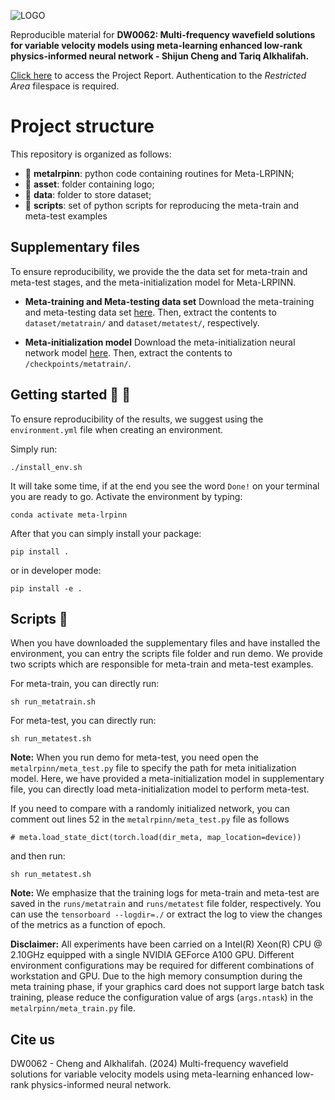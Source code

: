 ![LOGO](https://github.com/DeepWave-Kaust/Meta-LRPINN/blob/main/asset/logo.jpg)

Reproducible material for **DW0062: Multi-frequency wavefield solutions for variable velocity models using meta-learning enhanced low-rank physics-informed neural network - Shijun Cheng and Tariq Alkhalifah.**

[Click here](https://kaust.sharepoint.com/:f:/r/sites/M365_Deepwave_Documents/Shared%20Documents/Restricted%20Area/REPORTS/DW0062?csf=1&web=1&e=m9n2TZ) to access the Project Report. Authentication to the _Restricted Area_ filespace is required.

# Project structure
This repository is organized as follows:

* :open_file_folder: **metalrpinn**: python code containing routines for Meta-LRPINN;
* :open_file_folder: **asset**: folder containing logo;
* :open_file_folder: **data**: folder to store dataset;
* :open_file_folder: **scripts**: set of python scripts for reproducing the meta-train and meta-test examples

## Supplementary files
To ensure reproducibility, we provide the the data set for meta-train and meta-test stages, and the meta-initialization model for Meta-LRPINN. 

* **Meta-training and Meta-testing data set**
Download the meta-training and meta-testing data set [here](https://kaust.sharepoint.com/sites/M365_Deepwave_Documents/Shared%20Documents/Forms/AllItems.aspx?csf=1&web=1&e=BiJZyw&CID=91cc5ce7%2D0cbb%2D4cd4%2D8e52%2Ddf708ab9d986&FolderCTID=0x0120009F9BE65BA42D194BBEFB62CBD730AF6A&id=%2Fsites%2FM365%5FDeepwave%5FDocuments%2FShared%20Documents%2FRestricted%20Area%2FREPORTS%2FDW0062%2Fdata). Then, extract the contents to `dataset/metatrain/` and `dataset/metatest/`, respectively.

* **Meta-initialization model**
Download the meta-initialization neural network model [here](https://kaust.sharepoint.com/sites/M365_Deepwave_Documents/Shared%20Documents/Forms/AllItems.aspx?csf=1&web=1&e=BiJZyw&CID=91cc5ce7%2D0cbb%2D4cd4%2D8e52%2Ddf708ab9d986&FolderCTID=0x0120009F9BE65BA42D194BBEFB62CBD730AF6A&id=%2Fsites%2FM365%5FDeepwave%5FDocuments%2FShared%20Documents%2FRestricted%20Area%2FREPORTS%2FDW0062%2Fdata%2Fmeta%5Ftrained%2Epth&parent=%2Fsites%2FM365%5FDeepwave%5FDocuments%2FShared%20Documents%2FRestricted%20Area%2FREPORTS%2FDW0062%2Fdata). Then, extract the contents to `/checkpoints/metatrain/`.

## Getting started :space_invader: :robot:
To ensure reproducibility of the results, we suggest using the `environment.yml` file when creating an environment.

Simply run:
```
./install_env.sh
```
It will take some time, if at the end you see the word `Done!` on your terminal you are ready to go. Activate the environment by typing:
```
conda activate meta-lrpinn
```

After that you can simply install your package:
```
pip install .
```
or in developer mode:
```
pip install -e .
```

## Scripts :page_facing_up:
When you have downloaded the supplementary files and have installed the environment, you can entry the scripts file folder and run demo. We provide two scripts which are responsible for meta-train and meta-test examples.

For meta-train, you can directly run:
```
sh run_metatrain.sh
```

For meta-test, you can directly run:
```
sh run_metatest.sh
```
**Note:** When you run demo for meta-test, you need open the `metalrpinn/meta_test.py` file to specify the path for meta initialization model. Here, we have provided a meta-initialization model in supplementary file, you can directly load meta-initialization model to perform meta-test.

If you need to compare with a randomly initialized network, you can comment out lines 52 in the `metalrpinn/meta_test.py` file as follows
```
# meta.load_state_dict(torch.load(dir_meta, map_location=device))
```
and then run:
```
sh run_metatest.sh
```

**Note:** We emphasize that the training logs for meta-train and meta-test are saved in the `runs/metatrain` and `runs/metatest` file folder, respectively. You can use the `tensorboard --logdir=./` or extract the log to view the changes of the metrics as a function of epoch.

**Disclaimer:** All experiments have been carried on a Intel(R) Xeon(R) CPU @ 2.10GHz equipped with a single NVIDIA GEForce A100 GPU. Different environment 
configurations may be required for different combinations of workstation and GPU. Due to the high memory consumption during the meta training phase, if your graphics card does not support large batch task training, please reduce the configuration value of args (`args.ntask`) in the `metalrpinn/meta_train.py` file.

## Cite us 
DW0062 - Cheng and Alkhalifah. (2024) Multi-frequency wavefield solutions for variable velocity models using meta-learning enhanced low-rank physics-informed neural network.

